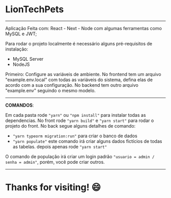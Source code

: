 # LionTechPets

<hr/>

Aplicação Feita com:
React - Next - Node com algumas ferramentas como MySQL e JWT;

Para rodar o projeto localmente é necessário alguns pré-requisitos de instalação:
- MySQL Server
- NodeJS

Primeiro: Configure as variáveis de ambiente. No frontend tem um arquivo "example.env.local" com todas as variáveis do sistema, 
defina elas de acordo com a sua configuração. No backend tem outro arquivo "example.env" seguindo o mesmo modelo.

<hr/>

**COMANDOS**:

Em cada pasta rode `"yarn"` ou `"npm install"` para instalar todas as dependencias.
No front rode `"yarn build"` e `"yarn start"` para rodar o projeto do front.
No back segue alguns detalhes de comando:
- `"yarn typeorm migration:run"` para criar o banco de dados 
- `"yarn populate"` este comando irá criar alguns dados fictícios de todas as tabelas. depois apenas rode `"yarn start"`

O comando de população irá criar um login padrão `"usuario = admin / senha = admin"`, porém, você pode criar outros.

<hr/>

# Thanks for visiting! :smile:

